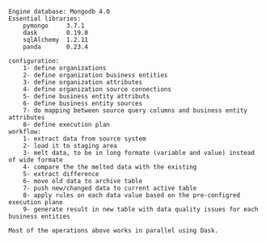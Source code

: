 
	Engine database: Mongodb 4.0
	Essential libraries:
		pymongo 	3.7.1
		dask		0.19.0
		sqlAlchemy	1.2.11
		panda		0.23.4
	
	configuration:
		1- define organizations
		2- define organization business entities
		3- define organization attributes
		4- define organization source connections
		5- define business entity attributs
		6- define business entity sources
		7- do mapping between source query columns and business entity attributes
		8- define execution plan
	workflow:
		1- extract data from source system
		2- load it to staging area
		3- melt data, to be in long formate (variable and value) instead of wide formate
		4- compare the the melted data with the existing
		5- extract difference 
		6- move old data to archive table
		7- push new/changed data to current active table
		8- apply rules on each data value based on the pre-configred execution plane
		9- generate result in new table with data quality issues for each business entities
		
	Most of the operations above works in parallel using Dask.

